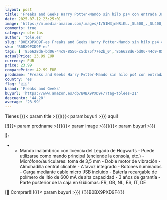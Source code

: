 ```yaml
---
layout: post
title: 'Freaks and Geeks Harry Potter-Mando sin hilo ps4 con entrada Jack-Botones luminosos- -Hogwarts Legacy Landscape'
date: 2025-07-12 23:25:01
image: 'https://m.media-amazon.com/images/I/51M3jnNRiKL._SL500_._SL400_.jpg'
comments: true
category: ofertas
author: 'tole.es'
slug: 'B0BX9PXD9F-es Freaks and Geeks Harry Potter-Mando sin hilo ps4 con...'
sku: 'B0BX9PXD9F-es'
tags: [ '856628d6-bd06-44c9-8556-c5cb75f77e2b_0','856628d6-bd06-44c9-8556-c5cb75f77e2b_3701','Accesorios','Accesorios para PlayStation 5','Arborist Merchandising Root','Electrónica','Hardware y juegos para PlayStation 5','Mandos y controles para PlayStation 5','Self Service','Special Features Stores','Videojuegos','freaks and geeks','ps4','🇪🇸', ]
actualPrice: 23.99 EUR
currency: EUR
price: 23.99
comparePrice: 42.99 EUR
prodname: 'Freaks and Geeks Harry Potter-Mando sin hilo ps4 con entrada Jack-Botones luminosos- -Hogwarts Legacy Landscape'
country: 'es'
flag: '🇪🇸'
brand: 'Freaks and Geeks'
buyurl: 'https://www.amazon.es/dp/B0BX9PXD9F/?tag=tolees-21'
descuento: '44.20'
average: '23.99'
---
```


Tienes [{{< param title >}}]({{< param buyurl >}}) aqui!

[![{{< param prodname >}}]({{< param image >}})]({{< param buyurl >}})

🔎:

- - Mando inalámbrico con licencia del Legado de Hogwarts - Puede utilizarse como mando principal (enciende la consola, etc.) - Micrófono/auriculares: toma de 3,5 mm - Doble motor de vibración - Almohadilla central clicable - Altavoz integrado - Botones iluminados - Carga mediante cable micro USB incluido - Batería recargable de polímero de litio de 600 mA de alta capacidad - 3 años de garantía - Parte posterior de la caja en 6 idiomas: FR, GB, NL, ES, IT, DE

[🛒 Comprar!!!]({{< param buyurl >}})
{{<world>}}B0BX9PXD9F{{</world>}}
